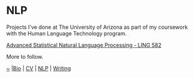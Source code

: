 # NLP 

Projects I've done at The University of Arizona as part of my coursework with the Human Language Technology program.

[Advanced Statistical Natural Language Processing - LING 582](https://smbirnbaum.github.io/work/nlp/adv-statistical-nlp)

More to follow.

[~](https://smbirnbaum.github.io/work) |[Bio](https://smbirnbaum.github.io/work/bio) | [CV](https://smbirnbaum.github.io/work/cv/) | [NLP](https://smbirnbaum.github.io/work/nlp/) | [Writing](https://smbirnbaum.github.io/work/writing/)